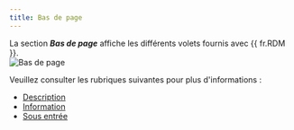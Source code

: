 ```yaml
---
title: Bas de page
---
```

La section ***Bas de page*** affiche les différents volets fournis avec {{ fr.RDM }}.  
![Bas de page](https://webdevolutions.azureedge.net/docs/fr/rdm/mac/clip4505.png) 

Veuillez consulter les rubriques suivantes pour plus d'informations :  

* [Description](/fr/rdm/mac/user-interface/footer/description/) 
* [Information](/fr/rdm/mac/user-interface/footer/information/) 
* [Sous entrée](/fr/rdm/mac/user-interface/footer/sub-connections/) 
